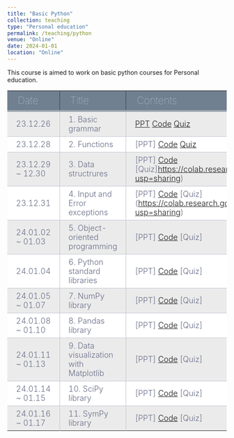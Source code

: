 ```yaml
---
title: "Basic Python"
collection: teaching
type: "Personal education"
permalink: /teaching/python
venue: "Online"
date: 2024-01-01
location: "Online"
---
```


This course is aimed to work on basic python courses for Personal education.

|Date|Title|Contents|
|-------|---------|----------|
|23.12.26|1. Basic grammar|[PPT](https://drive.google.com/file/d/1hTBhdpJ8qF-kfNt85CBtPAA_baAlsoJ6/view?usp=sharing)   [Code](https://colab.research.google.com/drive/1Rd_tpc8CWIoBp4rFEC6jJPtCDxrIAsun?usp=sharing)   [Quiz](https://colab.research.google.com/drive/1rHd2qsWPjb9oag62joyBAYOqEFgc76Ol?usp=sharing)|
|23.12.28|2. Functions|[PPT]   [Code](https://colab.research.google.com/drive/1OYKFa3NTg5BHm6gESJU-T3IytA697NUz?usp=sharing)   [Quiz](https://colab.research.google.com/drive/1hk8AxlhtZUxtMeGal5u3L240-cbHtjCq?usp=drive_link)|
|23.12.29 ~ 12.30|3. Data structrures|[PPT]   [Code](https://colab.research.google.com/drive/1l9ZpU-m6WyOPycc5THRr4GMgeRNkMsTU?usp=sharing)   [Quiz]https://colab.research.google.com/drive/1YF4_7JkboeYJINTR2XvxAsji0On4LELy?usp=sharing)|
|23.12.31|4. Input and Error exceptions|[PPT]   [Code](https://colab.research.google.com/drive/1xh7Omf54uo-bW_SDihUMzsHTGUhf8q5e?usp=sharing)   [Quiz] (https://colab.research.google.com/drive/1gnsnUTL9wu5nJvbouBT26uQx0dYSkgOT?usp=sharing)|
|24.01.02 ~ 01.03|5. Object-oriented programming|[PPT]   [Code](https://colab.research.google.com/drive/1aQsgklsHvU-jyk21YuPZsBkJLjykZ1ix?usp=sharing)   [Quiz]|
|24.01.04|6. Python standard libraries|[PPT]   [Code](https://colab.research.google.com/drive/1Xl2CyHwdwqzHwl4SNErrN_T5D2gCPX1P?usp=sharing)   [Quiz]|
|24.01.05 ~ 01.07|7. NumPy library|[PPT]   [Code](https://colab.research.google.com/drive/1o7gWZLFYNXE2ngSWMj_UAqbQgusJEMaz?usp=sharing)   [Quiz]|
|24.01.08 ~ 01.10|8. Pandas library|[PPT]   [Code](https://colab.research.google.com/drive/1g8hm5bAGSdOxvXKaQTpMfBkzekzHBPvh?usp=sharing)   [Quiz]|
|24.01.11 ~ 01.13|9. Data visualization with Matplotlib|[PPT]   [Code](https://colab.research.google.com/drive/1z4x6w_zaL8BzINtbXsUZtFzVKCQjrYq_?usp=sharing)   [Quiz]|
|24.01.14 ~ 01.15|10. SciPy library|[PPT]   [Code](https://colab.research.google.com/drive/1cOQzWiQKrbozi3vpTu3c2D2ZIShQclQo?usp=sharing)   [Quiz]|
|24.01.16 ~ 01.17|11. SymPy library|[PPT]   [Code](https://colab.research.google.com/drive/1xoROCeQNnQ31aJfPiK154ntNncs4U1Ym?usp=sharing)   [Quiz]|

<style type="text/css">
@import url('https://fonts.googleapis.com/css2?family=Josefin+Sans:wght@500&display=swap');


div.table-title {
  display: block;
  margin: auto;
  max-width: 600px;
  padding:3px;
  width: 100%;
}

.table-title h3 {
   color: #fafafa;
   font-size: 30px;
   font-weight: 400;
   font-style:normal;
   font-family: 'Josefin Sans', sans-serif;
   text-shadow: -1px -1px 1px rgba(0, 0, 0, 0.1);
   text-transform:uppercase;
}


/*** Table Styles **/

.table-fill {
  background: white;
  border-radius:3px;
  border-collapse: collapse;
  height: 100px;
  margin: auto;
  max-width: 600px;
  padding:5px;
  width: 100%;
  box-shadow: 0 5px 10px rgba(0, 0, 0, 0.1);
  animation: float 5s infinite;
}
 
th {
  color:#D5DDE5;;
  background:#708090;
  border-bottom:4px solid #9ea7af;
  border-right: 1px solid #343a45;
  font-size:23px;
  font-weight: 100;
  padding: 8px 24px;
  text-align:left;
  text-shadow: 0 1px 1px rgba(0, 0, 0, 0.1);
  vertical-align:middle;
}

th:first-child {
  border-top-left-radius:3px;
}
 
th:last-child {
  border-top-right-radius:3px;
  border-right:none;
}
  
tr {
  border-top: 1px solid #C1C3D1;
  border-bottom-: 1px solid #C1C3D1;
  color:#666B85;
  font-size:16px;
  font-weight:normal;
}
 
tr:hover td {
  background:#4E5066;
  color:#FFFFFF;
  border-top: 1px solid #22262e;
}
 
tr:first-child {
  border-top:none;
}

tr:last-child {
  border-bottom:none;
}
 
tr:nth-child(odd) td {
  background:#EBEBEB;
}
 
tr:nth-child(odd):hover td {
  background:#4E5066;
}

tr:last-child td:first-child {
  border-bottom-left-radius:3px;
}
 
tr:last-child td:last-child {
  border-bottom-right-radius:3px;
}
 
td {
  background:#FFFFFF;
  padding: 7px 20px;
  text-align:left;
  vertical-align:middle;
  font-weight:300;
  font-size:18px;
  border-right: 1px solid #C1C3D1;
}

td:last-child {
  border-right: 0px;
}

th.text-left {
  text-align: left;
}

th.text-center {
  text-align: center;
}

th.text-right {
  text-align: right;
}

td.text-left {
  text-align: left;
}

td.text-center {
  text-align: center;
}

td.text-right {
  text-align: right;
}
</style>
